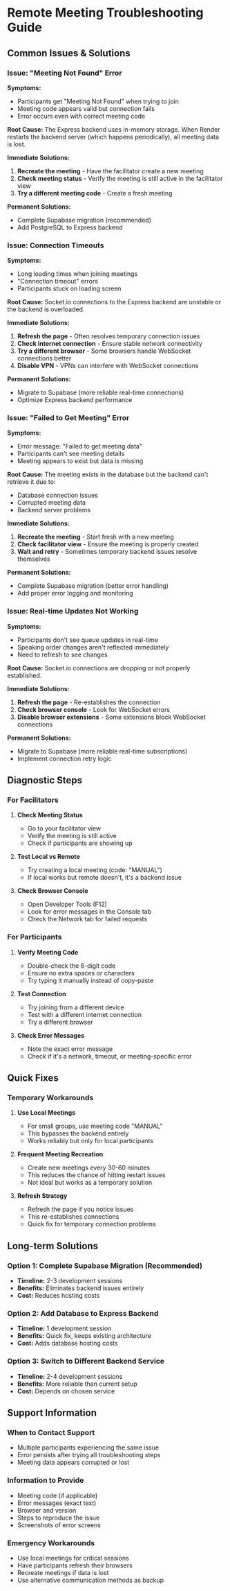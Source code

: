 # Remote Meeting Troubleshooting Guide

## Common Issues & Solutions

### Issue: "Meeting Not Found" Error

**Symptoms:**
- Participants get "Meeting Not Found" when trying to join
- Meeting code appears valid but connection fails
- Error occurs even with correct meeting code

**Root Cause:**
The Express backend uses in-memory storage. When Render restarts the backend server (which happens periodically), all meeting data is lost.

**Immediate Solutions:**
1. **Recreate the meeting** - Have the facilitator create a new meeting
2. **Check meeting status** - Verify the meeting is still active in the facilitator view
3. **Try a different meeting code** - Create a fresh meeting

**Permanent Solutions:**
- Complete Supabase migration (recommended)
- Add PostgreSQL to Express backend

### Issue: Connection Timeouts

**Symptoms:**
- Long loading times when joining meetings
- "Connection timeout" errors
- Participants stuck on loading screen

**Root Cause:**
Socket.io connections to the Express backend are unstable or the backend is overloaded.

**Immediate Solutions:**
1. **Refresh the page** - Often resolves temporary connection issues
2. **Check internet connection** - Ensure stable network connectivity
3. **Try a different browser** - Some browsers handle WebSocket connections better
4. **Disable VPN** - VPNs can interfere with WebSocket connections

**Permanent Solutions:**
- Migrate to Supabase (more reliable real-time connections)
- Optimize Express backend performance

### Issue: "Failed to Get Meeting" Error

**Symptoms:**
- Error message: "Failed to get meeting data"
- Participants can't see meeting details
- Meeting appears to exist but data is missing

**Root Cause:**
The meeting exists in the database but the backend can't retrieve it due to:
- Database connection issues
- Corrupted meeting data
- Backend server problems

**Immediate Solutions:**
1. **Recreate the meeting** - Start fresh with a new meeting
2. **Check facilitator view** - Ensure the meeting is properly created
3. **Wait and retry** - Sometimes temporary backend issues resolve themselves

**Permanent Solutions:**
- Complete Supabase migration (better error handling)
- Add proper error logging and monitoring

### Issue: Real-time Updates Not Working

**Symptoms:**
- Participants don't see queue updates in real-time
- Speaking order changes aren't reflected immediately
- Need to refresh to see changes

**Root Cause:**
Socket.io connections are dropping or not properly established.

**Immediate Solutions:**
1. **Refresh the page** - Re-establishes the connection
2. **Check browser console** - Look for WebSocket errors
3. **Disable browser extensions** - Some extensions block WebSocket connections

**Permanent Solutions:**
- Migrate to Supabase (more reliable real-time subscriptions)
- Implement connection retry logic

## Diagnostic Steps

### For Facilitators

1. **Check Meeting Status**
   - Go to your facilitator view
   - Verify the meeting is still active
   - Check if participants are showing up

2. **Test Local vs Remote**
   - Try creating a local meeting (code: "MANUAL")
   - If local works but remote doesn't, it's a backend issue

3. **Check Browser Console**
   - Open Developer Tools (F12)
   - Look for error messages in the Console tab
   - Check the Network tab for failed requests

### For Participants

1. **Verify Meeting Code**
   - Double-check the 6-digit code
   - Ensure no extra spaces or characters
   - Try typing it manually instead of copy-paste

2. **Test Connection**
   - Try joining from a different device
   - Test with a different internet connection
   - Try a different browser

3. **Check Error Messages**
   - Note the exact error message
   - Check if it's a network, timeout, or meeting-specific error

## Quick Fixes

### Temporary Workarounds

1. **Use Local Meetings**
   - For small groups, use meeting code "MANUAL"
   - This bypasses the backend entirely
   - Works reliably but only for local participants

2. **Frequent Meeting Recreation**
   - Create new meetings every 30-60 minutes
   - This reduces the chance of hitting restart issues
   - Not ideal but works as a temporary solution

3. **Refresh Strategy**
   - Refresh the page if you notice issues
   - This re-establishes connections
   - Quick fix for temporary connection problems

## Long-term Solutions

### Option 1: Complete Supabase Migration (Recommended)
- **Timeline:** 2-3 development sessions
- **Benefits:** Eliminates backend issues entirely
- **Cost:** Reduces hosting costs

### Option 2: Add Database to Express Backend
- **Timeline:** 1 development session
- **Benefits:** Quick fix, keeps existing architecture
- **Cost:** Adds database hosting costs

### Option 3: Switch to Different Backend Service
- **Timeline:** 2-4 development sessions
- **Benefits:** More reliable than current setup
- **Cost:** Depends on chosen service

## Support Information

### When to Contact Support
- Multiple participants experiencing the same issue
- Error persists after trying all troubleshooting steps
- Meeting data appears corrupted or lost

### Information to Provide
- Meeting code (if applicable)
- Error messages (exact text)
- Browser and version
- Steps to reproduce the issue
- Screenshots of error screens

### Emergency Workarounds
- Use local meetings for critical sessions
- Have participants refresh their browsers
- Recreate meetings if data is lost
- Use alternative communication methods as backup